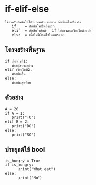 #                       if-elif-else
    ใช้สำหรับตัดสินใจโปรแกรมทำบางอย่าง ถ้าเงื่อนไขเป็นจริง
       if    = ตัดสินใจเป็นสิ่งแรก
       elif  = ตัดสินใจต่อถ้า  if ไม่ตรงตามเงือนไขตัวแปล
       else  = เมื่อไม่มีเงื่อนไขไหนตรงเลย
   ##  โครงสร้างพื้นฐาน
```
if เงื่อนไขที่1:
   ทำอะไรบางอย่าง
elif เงื่อนไขที่2:
   ทำอย่างอื่น
else:
   ทำอย่างสุดท้าย
```
## ตัวอย่าง 
```
A = 20
if A = 1:
   print("TO")
elif B = 2:
   print("DO")
else:
   print("SO")
```
## ประยุกต์ใช้ bool 
```
is_hungry = True
if is_hungry:
      print("What eat")
else:
      print("No")
```
 
   
